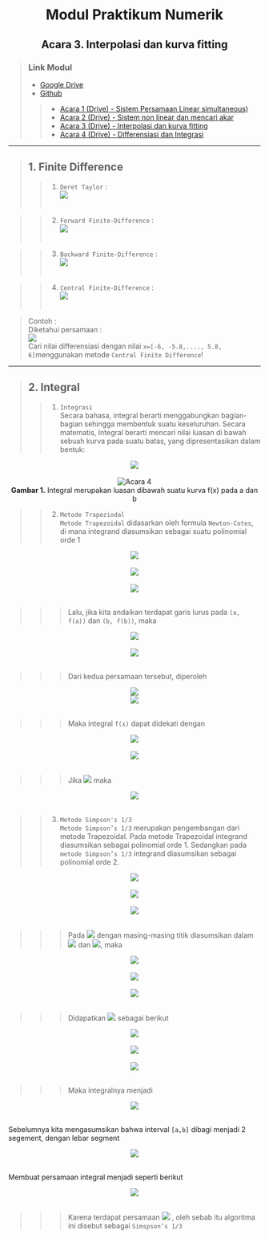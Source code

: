 <center> <h1> Modul Praktikum Numerik </h1> </center>
<center> <h2> Acara 3. Interpolasi dan kurva fitting </h2> </center>

> ### Link Modul
> * [Google Drive](https://drive.google.com/drive/folders/1uMaBNZ2VWBWpx080plEPaRVnLfh66UfH?usp=sharing)
> * [Github](https://github.com/FajrulHQ/Prakt-Numerik)
>>  * [Acara 1 (Drive) - Sistem Persamaan Linear simultaneous)](https://drive.google.com/drive/u/0/folders/1183IOE2AyPF-gyQVuzTEYEBTQUtLgtzp)
>>  * [Acara 2 (Drive) - Sistem non linear dan mencari akar](https://drive.google.com/drive/folders/1uMaBNZ2VWBWpx080plEPaRVnLfh66UfH?usp=sharing)
>>  * [Acara 3 (Drive) - Interpolasi dan kurva fitting](https://drive.google.com/drive/folders/1uMaBNZ2VWBWpx080plEPaRVnLfh66UfH?usp=sharing)
>>  * [Acara 4 (Drive) - Differensiasi dan Integrasi](https://drive.google.com/drive/folders/1uMaBNZ2VWBWpx080plEPaRVnLfh66UfH?usp=sharing)

---

> ## 1. Finite Difference
>>  1. `Deret Taylor` : <br> <img src="https://render.githubusercontent.com/render/math?math=f(x%2B\Delta x)=f(x)%2B\frac{d f(x)}{d x} \Delta x%2B\frac{d^{2} f(x)}{d x^{2}} \frac{(\Delta x)^{2}}{2 !}%2B\frac{d^{3} f(x)}{d x^{3}} \frac{(\Delta x)^{3}}{3 !}%2B\cdots"><br><br>

>>  2. `Forward Finite-Difference` :<br> <img src="https://render.githubusercontent.com/render/math?math=f'(x)=\frac{f(x%2Bh)-f(x)}{h}"><br><br>

>>  3. `Backward Finite-Difference` :<br> <img src="https://render.githubusercontent.com/render/math?math=f'(x)=\frac{f(x)-f(x-h)}{h}"><br><br>

>>  4. `Central Finite-Difference` :<br> <img src="https://render.githubusercontent.com/render/math?math=f'(x)=\frac{f(x%2Bh)-f(x-h)}{2h}"><br><br>

> Contoh : <br> Diketahui persamaan :<br>
<img src="https://render.githubusercontent.com/render/math?math=f(x)=e^{-x^2},-6\leq x\leq6"><br> 
Cari nilai differensiasi dengan nilai `x=[-6, -5.8,...., 5.8, 6]`menggunakan metode `Central Finite Difference`!

---

> ## 2. Integral
>> 1. `Integrasi`<br>
>>Secara bahasa, integral berarti menggabungkan bagian-bagian sehingga membentuk suatu keseluruhan. Secara matematis, Integral berarti mencari nilai luasan di bawah sebuah kurva pada suatu batas, yang dipresentasikan dalam bentuk:<br>
<center>
<img src="https://render.githubusercontent.com/render/math?math=\int_a^b f(x)dx"> <br><br>
</center>

<center>
    <img alt="Acara 4" scr="https://github.com/FajrulHQ/pict/blob/main/Acara%204/Picture1.png?raw=true"><br>
    <b> Gambar 1.</b> Integral merupakan luasan dibawah suatu kurva f(x) pada a dan b
</center>

>> 2. `Metode Trapeziodal`<br>
>> `Metode Trapezoidal` didasarkan oleh formula `Newton-Cotes`, di mana integrand diasumsikan sebagai suatu polinomial orde 1

<center>
<img src="https://render.githubusercontent.com/render/math?math=\int_a^b f(x)dx\approx \int_a^b f_1(x)dx"><br><br>
<img src="https://render.githubusercontent.com/render/math?math==\int_a^b(a_0%2Ba_1x)dx"><br><br>
<img src="https://render.githubusercontent.com/render/math?math==a_0(b-a)%2Ba_1(\frac{b^2-a^2}{2})">
</center><br>

>>> Lalu, jika kita andaikan terdapat garis lurus pada `(a, f(a))` dan `(b, f(b))`, maka

<center>
<img src="https://render.githubusercontent.com/render/math?math=f(a)=f_1(a)=a_0%2Ba_1a"><br><br>
<img src="https://render.githubusercontent.com/render/math?math=f(b)=f_1(a)=a_0%2Ba_1b">
</center><br>

>>> Dari kedua persamaan tersebut, diperoleh
<center>
<img src="https://render.githubusercontent.com/render/math?math=a_1=\frac{f(b)-f(a)}{b-a}"><br>
<img src="https://render.githubusercontent.com/render/math?math=a_0=\frac{f(a)b-f(b)a}{b-a}">
</center><br>

>>> Maka integral `f(x)` dapat didekati dengan
<center>
<img src="https://render.githubusercontent.com/render/math?math=\int_a^b f_1(x)dx\approx \frac {f(a)b-f(b)a}{b-a}(b-a) %2B \frac{f(b)-f(a)}{b-a}\frac{b^2-a^2}{2} "><br><br>
<img src="https://render.githubusercontent.com/render/math?math==(b-a)\frac{f(a)%2Bf(b)}{2} ">
</center><br>

>>> Jika <img src="https://render.githubusercontent.com/render/math?math=h=\frac{b-a}{2} "> maka 
<center>
<img src="https://render.githubusercontent.com/render/math?math=\int_a^bf_1(x)dx=\frac{h}{2}[f(a)%2Bf(b)] ">
</center><br>

>> 3. `Metode Simpson's 1/3`<br>
>> `Metode Simpson’s 1/3` merupakan pengembangan dari metode Trapezoidal. Pada metode Trapezoidal integrand diasumsikan sebagai polinomial orde 1. Sedangkan pada `metode Simpson’s 1/3` integrand diasumsikan sebagai polinomial orde 2.
<center>
<img src="https://render.githubusercontent.com/render/math?math=\int_a^bf(x)dx\approx \int_a^bf_2(x)dx "><br><br>
<img src="https://render.githubusercontent.com/render/math?math==\int_a^b(a_0%2Ba_1x%2Ba_2x^2)dx "><br><br>
<img src="https://render.githubusercontent.com/render/math?math==a_0(b-a)%2Ba_1\frac{b^2-a^2}{2}%2Ba_2\frac{b^3-a^3}{3} ">
</center><br>

>>> Pada <img src="https://render.githubusercontent.com/render/math?math=a_0,a_1 \: \textrm{dan} \: a_2 "> dengan masing-masing titik diasumsikan dalam <img src="https://render.githubusercontent.com/render/math?math=(a,f(a),(\frac{a%2Bb}{2},f(\frac{a%2Bb}{2})) "> dan <img src="https://render.githubusercontent.com/render/math?math=(b,f(b)) ">, maka

<center>
<img src="https://render.githubusercontent.com/render/math?math=f(a)=f_1(a)=a_0%2Ba_1a%2Ba_2a "><br><br>
<img src="https://render.githubusercontent.com/render/math?math=f(\frac{a%2Bb}{2})=a_0%2Ba_1\frac{a%2Bb}{2}%2Babf(a)%2Bb^2f(a) "><br><br>
<img src="https://render.githubusercontent.com/render/math?math=f(b)=f_(b)=a_0%2Ba_1b%2Ba_2b ">
</center><br>

>>> Didapatkan <img src="https://render.githubusercontent.com/render/math?math=a_0,a_1 \: \textrm{dan} \: a_2 "> sebagai berikut

<center>
<img src="https://render.githubusercontent.com/render/math?math=a_0=\frac{a^2f(b)%2Babf(b)-4abf(\frac{a%2Bb}{2})%2Babf(a)%2Bb^2f(a)}{a^2-2ab%2Bb^2} "><br><br>
<img src="https://render.githubusercontent.com/render/math?math=a_0=\frac{af(a)-4af(\frac{b%2Ba}{2})%2B3af(b)%2B3bf(a)-4bf(\frac{b%2Ba}{2})%2Bbf(b)}{a^2-2ab%2Bb^2} "><br><br>
<img src="https://render.githubusercontent.com/render/math?math=a_2=\frac{2f(a)-2f(\frac{b%2Ba}{2})%2Bf(b)}{a^2-2ab%2Bb^2} ">
</center><br>

>>> Maka integralnya menjadi
<center>
<img src="https://render.githubusercontent.com/render/math?math=\int_a^bf_2(x)\approx\frac{b-a}{6}[f(a)%2B4f\frac{a%2Bb}{2}%2Bf(b)] ">
</center><br>

Sebelumnya kita mengasumsikan bahwa interval `[a,b]` dibagi menjadi 2 segement, dengan lebar segment
<center>
<img src="https://render.githubusercontent.com/render/math?math=h=\frac{b-a}{2} ">
</center><br>

Membuat persamaan integral menjadi seperti berikut
<center>
<img src="https://render.githubusercontent.com/render/math?math=\int_a^bf(x)dx=\frac{h}{3}[f(a)%2B4\sum_{i=1,3,5}^{n-1}f_i%2Bf(b)] ">
</center><br>

>>> Karena terdapat persamaan <img src="https://render.githubusercontent.com/render/math?math=\frac{h}{3} "> , oleh sebab itu algoritma ini disebut sebagai `Simspson’s 1/3`


